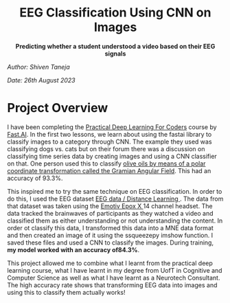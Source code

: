 # <center> EEG Classification Using CNN on Images</center>
**<center>Predicting whether a student understood a video based on their EEG signals</center>**

*Author: Shiven Taneja*

*Date: 26th August 2023*


# Project Overview

I have been completing the [Practical Deep Learning For Coders](https://course.fast.ai/) course by [Fast.AI](https://fast.ai). In the first two lessons, we learn about using the fastai library to classify images to a category through CNN. The example they used was classifying dogs vs. cats but on their forum there was a discussion on classifying time series data by creating images and using a CNN classifier on that. One person used this to classify [olive oils by means of a polar coordinate transformation called the Gramian Angular Field](https://forums.fast.ai/t/share-your-work-here/27676/366). This had an accuracy of 93.3%.

This inspired me to try the same technique on EEG classification. In order to do this, I used the EEG dataset [EEG data / Distance Learning ](https://www.kaggle.com/datasets/madyanomar/eeg-data-distance-learning-environment). The data from that dataset was taken using the [Emotiv Epox X ](https://www.emotiv.com/epoc-x/)14 channel headset. The data tracked the brainwaves of participants as they watched a video and classified them as either understanding or not understanding the content. In order ot classify this data, I transformed this data into a MNE data format and then created an image of it using the ssqueezepy imshow function. I saved these files and used a CNN to classify the images. During training, **my model worked with an accuracy of84.3%**. 

This project allowed me to combine what I learnt from the practical deep learning course, what I have learnt in my degree from UofT in Cognitive and Computer Science as well as what I have learnt as a Neurotech Consultant. The high accuracy rate shows that transforming EEG data into images and using this to classify them actually works!
